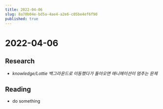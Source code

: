 ```yaml
---
title: 2022-04-06
slug: 8a70b04e-bd5a-4ae4-a2e6-c05be4ef6f90
published: true
---
```


# 2022-04-06

## Research

* *knowledge/Lottie 백그라운드로 이동했다가 돌아오면 애니메이션이 멈추는 문제*

## Reading

* do something
